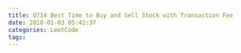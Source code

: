 ```yaml
---
title: 0714 Best Time to Buy and Sell Stock with Transaction Fee
date: 2018-01-03 05:42:37
categories: LeetCode
tags:
---
```

